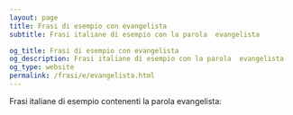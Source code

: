 ```yaml
---
layout: page
title: Frasi di esempio con evangelista 
subtitle: Frasi italiane di esempio con la parola  evangelista

og_title: Frasi di esempio con evangelista 
og_description: Frasi italiane di esempio con la parola  evangelista
og_type: website
permalink: /frasi/e/evangelista.html
---
```


Frasi italiane di esempio contenenti la parola evangelista:


